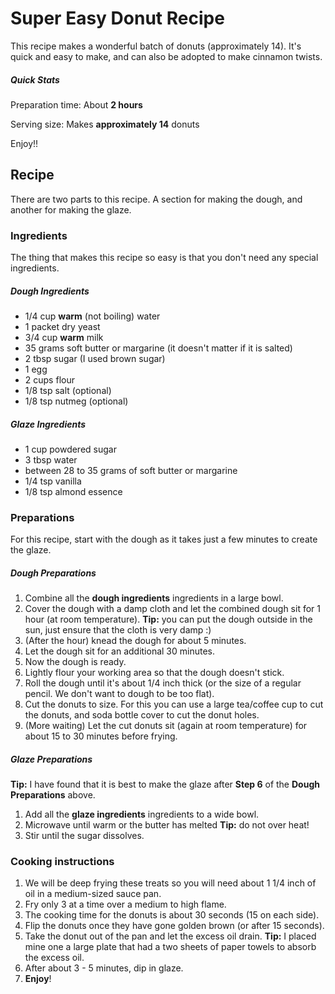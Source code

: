 # Super Easy Donut Recipe

This recipe makes a wonderful batch of donuts (approximately 14). It's quick and easy to make, and can also be adopted
 to make cinnamon twists.

##### Quick Stats

Preparation time: About **2 hours**

Serving size: Makes **approximately 14** donuts

Enjoy!!

## Recipe

There are two parts to this recipe. A section for making the dough, and another for making the glaze.

### Ingredients

The thing that makes this recipe so easy is that you don't need any special ingredients.

##### Dough Ingredients

- 1/4 cup **warm** (not boiling) water
- 1 packet dry yeast
- 3/4 cup **warm** milk
- 35 grams soft butter or margarine (it doesn't matter if it is salted)
- 2 tbsp sugar (I used brown sugar)
- 1 egg
- 2 cups flour
- 1/8 tsp salt (optional)
- 1/8 tsp nutmeg (optional)

##### Glaze Ingredients

- 1 cup powdered sugar
- 3 tbsp water
- between 28 to 35 grams of soft butter or margarine
- 1/4 tsp vanilla
- 1/8 tsp almond essence

### Preparations

For this recipe, start with the dough as it takes just a few minutes to create the glaze.

##### Dough Preparations

1. Combine all the **dough ingredients** ingredients in a large bowl.
2. Cover the dough with a damp cloth and let the combined dough sit for 1 hour (at room temperature). **Tip:** you can put the dough outside in the sun, just ensure that the cloth is very damp :)
3. (After the hour) knead the dough for about 5 minutes.
4. Let the dough sit for an additional 30 minutes.
5. Now the dough is ready.
  1. Lightly flour your working area so that the dough doesn't stick.
  2. Roll the dough until it's about 1/4 inch thick (or the size of a regular pencil. We don't want to dough to be
  too flat).
  3. Cut the donuts to size. For this you can use a large tea/coffee cup to cut the donuts, and soda bottle cover to
  cut the donut holes.
6. (More waiting) Let the cut donuts sit (again at room temperature) for about 15 to 30 minutes before frying.

##### Glaze Preparations

**Tip:** I have found that it is best to make the glaze after **Step 6** of the **Dough Preparations** above.

1. Add all the **glaze ingredients** ingredients to a wide bowl.
2. Microwave until warm or the butter has melted **Tip:** do not over heat!
3. Stir until the sugar dissolves.

### Cooking instructions

1. We will be deep frying these treats so you will need about 1 1/4 inch of oil in a medium-sized sauce pan.
2. Fry only 3 at a time over a medium to high flame.
3. The cooking time for the donuts is about 30 seconds (15 on each side).
4. Flip the donuts once they have gone golden brown (or after 15 seconds).
5. Take the donut out of the pan and let the excess oil drain. **Tip:** I placed mine one a large plate that had a two sheets of paper towels to absorb the excess oil.
6. After about 3 - 5 minutes, dip in glaze.
7. **Enjoy**!


